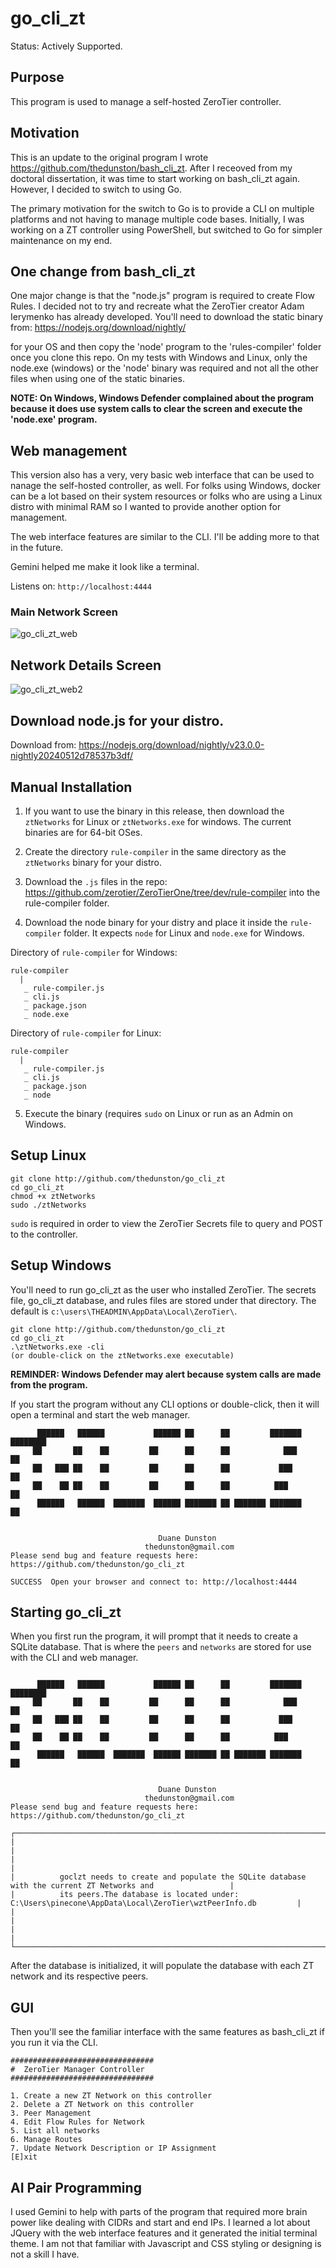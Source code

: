 # go_cli_zt

Status: Actively Supported.

## Purpose
This program is used to manage a self-hosted ZeroTier controller.

## Motivation
This is an update to the original program I wrote https://github.com/thedunston/bash_cli_zt. After I receoved from my doctoral dissertation, it was time to start working on bash_cli_zt again. However, I decided to switch to using Go.

The primary motivation for the switch to Go is to provide a CLI on multiple platforms and not having to manage multiple code bases. Initially, I was working on a ZT controller using PowerShell, but switched to Go for simpler maintenance on my end.

## One change from bash_cli_zt
One major change is that the "node.js" program is required to create Flow Rules. I decided not to try and recreate what the ZeroTier creator Adam Ierymenko has already developed. You'll need to download the static binary from: https://nodejs.org/download/nightly/

for your OS and then copy the 'node' program to the 'rules-compiler' folder once you clone this repo. On my tests with Windows and Linux, only the node.exe (windows) or the 'node' binary was required and not all the other files when using one of the static binaries.

**NOTE: On Windows, Windows Defender complained about the program because it does use system calls to clear the screen and execute the 'node.exe' program.**

## Web management

This version also has a very, very basic web interface that can be used to nanage the self-hosted controller, as well. For folks using Windows, docker can be a lot based on their system resources or folks who are using a Linux distro with minimal RAM so I wanted to provide another option for management.

The web interface features are similar to the CLI. I'll be adding more to that in the future.

Gemini helped me make it look like a terminal.

Listens on:  `http://localhost:4444`

### Main Network Screen
![go_cli_zt_web](https://github.com/thedunston/go_cli_zt/assets/43048165/fe3c87ca-7977-44b3-87e9-d26e884d829c)

## Network Details Screen
![go_cli_zt_web2](https://github.com/thedunston/go_cli_zt/assets/43048165/f22f2320-6968-4302-a800-57732db13109)

## Download node.js for your distro.

Download from: https://nodejs.org/download/nightly/v23.0.0-nightly20240512d78537b3df/

## Manual Installation

1. If you want to use the binary in this release, then download the `ztNetworks` for Linux or `ztNetworks.exe` for windows. The current binaries are for 64-bit OSes.

2. Create the directory `rule-compiler` in the same directory as the `ztNetworks` binary for your distro.

3. Download the `.js` files in the repo: https://github.com/zerotier/ZeroTierOne/tree/dev/rule-compiler into the rule-compiler folder.

4. Download the node binary for your distry and place it inside the `rule-compiler` folder. It expects `node` for Linux and `node.exe` for Windows.

Directory of `rule-compiler` for Windows:
```
rule-compiler
  |
   _ rule-compiler.js
   _ cli.js
   _ package.json
   _ node.exe
```

Directory of `rule-compiler` for Linux:
```
rule-compiler
  |
   _ rule-compiler.js
   _ cli.js
   _ package.json
   _ node
```
5. Execute the binary (requires `sudo` on Linux or run as an Admin on Windows.

## Setup Linux
```
git clone http://github.com/thedunston/go_cli_zt
cd go_cli_zt
chmod +x ztNetworks
sudo ./ztNetworks
```

`sudo` is required in order to view the ZeroTier Secrets file to query and POST to the controller.

## Setup Windows

You'll need to run go_cli_zt as the user who installed ZeroTier. The secrets file, go_cli_zt database, and rules files are stored under that directory.  The default is `c:\users\THEADMIN\AppData\Local\ZeroTier\`.

```
git clone http://github.com/thedunston/go_cli_zt
cd go_cli_zt
.\ztNetworks.exe -cli
(or double-click on the ztNetworks.exe executable)
```
**REMINDER: Windows Defender may alert because system calls are made from the program.**

If you start the program without any CLI options or double-click, then it will open a terminal and start the web manager.



```
      ██████   ██████           ██████ ██      ██         ███████ ████████
     ██       ██    ██         ██      ██      ██            ███     ██
     ██   ███ ██    ██         ██      ██      ██           ███      ██
     ██    ██ ██    ██         ██      ██      ██          ███       ██
      ██████   ██████  ███████  ██████ ███████ ██ ███████ ███████    ██


                                 Duane Dunston
                              thedunston@gmail.com
Please send bug and feature requests here: https://github.com/thedunston/go_cli_zt

SUCCESS  Open your browser and connect to: http://localhost:4444

```

## Starting go_cli_zt
When you first run the program, it will prompt that it needs to create a SQLite database. That is where the `peers` and `networks` are stored for use with the CLI and web manager.

```

      ██████   ██████           ██████ ██      ██         ███████ ████████ 
     ██       ██    ██         ██      ██      ██            ███     ██    
     ██   ███ ██    ██         ██      ██      ██           ███      ██    
     ██    ██ ██    ██         ██      ██      ██          ███       ██    
      ██████   ██████  ███████  ██████ ███████ ██ ███████ ███████    ██    


                                 Duane Dunston
                              thedunston@gmail.com
Please send bug and feature requests here: https://github.com/thedunston/go_cli_zt

┌───────────────────────────────────────────────────────────────────────────────────────────────────────────────────┐
|                                                                                                                   |
|                                                                                                                   |
|          goclzt needs to create and populate the SQLite database with the current ZT Networks and                 |
|          its peers.The database is located under: C:\Users\pinecone\AppData\Local\ZeroTier\wztPeerInfo.db         |
|                                                                                                                   |
|                                                                                                                   |
└───────────────────────────────────────────────────────────────────────────────────────────────────────────────────┘
```
After the database is initialized, it will populate the database with each ZT network and its respective peers.

## GUI

Then you'll see the familiar interface with the same features as bash_cli_zt if you run it via the CLI.

```
################################
#  ZeroTier Manager Controller
################################

1. Create a new ZT Network on this controller
2. Delete a ZT Network on this controller
3. Peer Management
4. Edit Flow Rules for Network
5. List all networks
6. Manage Routes
7. Update Network Description or IP Assignment
[E]xit
```

## AI Pair Programming

I used Gemini to help with parts of the program that required more brain power like dealing with CIDRs and start and end IPs. I learned a lot about JQuery with the web interface features and it generated the initial terminal theme. I am not that familiar with Javascript and CSS styling or designing is not a skill I have.
